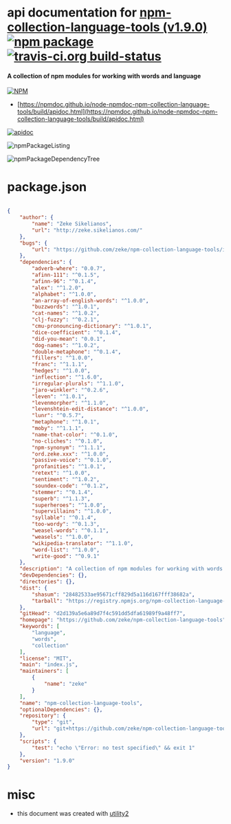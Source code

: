 # api documentation for  [npm-collection-language-tools (v1.9.0)](https://github.com/zeke/npm-collection-language-tools)  [![npm package](https://img.shields.io/npm/v/npmdoc-npm-collection-language-tools.svg?style=flat-square)](https://www.npmjs.org/package/npmdoc-npm-collection-language-tools) [![travis-ci.org build-status](https://api.travis-ci.org/npmdoc/node-npmdoc-npm-collection-language-tools.svg)](https://travis-ci.org/npmdoc/node-npmdoc-npm-collection-language-tools)
#### A collection of npm modules for working with words and language

[![NPM](https://nodei.co/npm/npm-collection-language-tools.png?downloads=true&downloadRank=true&stars=true)](https://www.npmjs.com/package/npm-collection-language-tools)

- [https://npmdoc.github.io/node-npmdoc-npm-collection-language-tools/build/apidoc.html](https://npmdoc.github.io/node-npmdoc-npm-collection-language-tools/build/apidoc.html)

[![apidoc](https://npmdoc.github.io/node-npmdoc-npm-collection-language-tools/build/screenCapture.buildCi.browser.%252Ftmp%252Fbuild%252Fapidoc.html.png)](https://npmdoc.github.io/node-npmdoc-npm-collection-language-tools/build/apidoc.html)

![npmPackageListing](https://npmdoc.github.io/node-npmdoc-npm-collection-language-tools/build/screenCapture.npmPackageListing.svg)

![npmPackageDependencyTree](https://npmdoc.github.io/node-npmdoc-npm-collection-language-tools/build/screenCapture.npmPackageDependencyTree.svg)



# package.json

```json

{
    "author": {
        "name": "Zeke Sikelianos",
        "url": "http://zeke.sikelianos.com/"
    },
    "bugs": {
        "url": "https://github.com/zeke/npm-collection-language-tools/issues"
    },
    "dependencies": {
        "adverb-where": "0.0.7",
        "afinn-111": "^0.1.5",
        "afinn-96": "^0.1.4",
        "alex": "^1.2.0",
        "alphabet": "^1.0.0",
        "an-array-of-english-words": "^1.0.0",
        "buzzwords": "^1.0.1",
        "cat-names": "^1.0.2",
        "clj-fuzzy": "^0.2.1",
        "cmu-pronouncing-dictionary": "^1.0.1",
        "dice-coefficient": "^0.1.4",
        "did-you-mean": "0.0.1",
        "dog-names": "^1.0.2",
        "double-metaphone": "^0.1.4",
        "fillers": "^1.0.0",
        "franc": "^1.1.1",
        "hedges": "^1.0.0",
        "inflection": "^1.6.0",
        "irregular-plurals": "^1.1.0",
        "jaro-winkler": "^0.2.6",
        "leven": "^1.0.1",
        "levenmorpher": "^1.1.0",
        "levenshtein-edit-distance": "^1.0.0",
        "lunr": "^0.5.7",
        "metaphone": "^1.0.1",
        "moby": "^1.1.1",
        "name-that-color": "^0.1.0",
        "no-cliches": "^0.1.0",
        "npm-synonym": "^1.1.1",
        "ord.zeke.xxx": "^1.0.0",
        "passive-voice": "^0.1.0",
        "profanities": "^1.0.1",
        "retext": "^1.0.0",
        "sentiment": "^1.0.2",
        "soundex-code": "^0.1.2",
        "stemmer": "^0.1.4",
        "superb": "^1.1.3",
        "superheroes": "^1.0.0",
        "supervillains": "^1.0.0",
        "syllable": "^0.1.4",
        "too-wordy": "^0.1.3",
        "weasel-words": "^0.1.1",
        "weasels": "^1.0.0",
        "wikipedia-translator": "^1.1.0",
        "word-list": "^1.0.0",
        "write-good": "^0.9.1"
    },
    "description": "A collection of npm modules for working with words and language",
    "devDependencies": {},
    "directories": {},
    "dist": {
        "shasum": "28482533ae95671cff829d5a116d167fff38682a",
        "tarball": "https://registry.npmjs.org/npm-collection-language-tools/-/npm-collection-language-tools-1.9.0.tgz"
    },
    "gitHead": "d2d139a5e6a89d7f4c591dd5dfa61989f9a48ff7",
    "homepage": "https://github.com/zeke/npm-collection-language-tools",
    "keywords": [
        "language",
        "words",
        "collection"
    ],
    "license": "MIT",
    "main": "index.js",
    "maintainers": [
        {
            "name": "zeke"
        }
    ],
    "name": "npm-collection-language-tools",
    "optionalDependencies": {},
    "repository": {
        "type": "git",
        "url": "git+https://github.com/zeke/npm-collection-language-tools.git"
    },
    "scripts": {
        "test": "echo \"Error: no test specified\" && exit 1"
    },
    "version": "1.9.0"
}
```



# misc
- this document was created with [utility2](https://github.com/kaizhu256/node-utility2)
